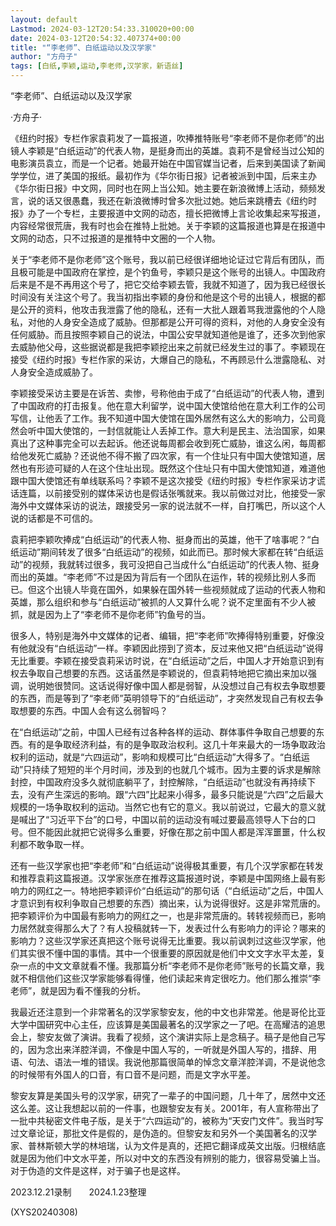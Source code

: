 ```yaml
---
layout: default
Lastmod: 2024-03-12T20:54:33.310020+00:00
date: 2024-03-12T20:54:32.407374+00:00
title: "“李老师”、白纸运动以及汉学家"
author: "方舟子"
tags: [白纸,李颖,运动,李老师,汉学家，新语丝]
---
```


“李老师”、白纸运动以及汉学家

·方舟子·

《纽约时报》专栏作家袁莉发了一篇报道，吹捧推特账号“李老师不是你老师”的出镜人李颖是“白纸运动”的代表人物，是挺身而出的英雄。袁莉不是曾经当过公知的电影演员袁立，而是一个记者。她最开始在中国官媒当记者，后来到美国读了新闻学学位，进了美国的报纸。最初作为《华尔街日报》记者被派到中国，后来主办《华尔街日报》中文网，同时也在网上当公知。她主要在新浪微博上活动，频频发言，说的话又很愚蠢，我还在新浪微博时曾多次批过她。她后来跳槽去《纽约时报》办了一个专栏，主要报道中文网的动态，擅长把微博上言论收集起来写报道，内容经常很荒唐，我有时也会在推特上批她。关于李颖的这篇报道也算是在报道中文网的动态，只不过报道的是推特中文圈的一个人物。

关于“李老师不是你老师”这个账号，我以前已经很详细地论证过它背后有团队，而且极可能是中国政府在掌控，是个钓鱼号，李颖只是这个账号的出镜人。中国政府后来是不是不再用这个号了，把它交给李颖去管，我就不知道了，因为我已经很长时间没有关注这个号了。我当初指出李颖的身份和他是这个号的出镜人，根据的都是公开的资料，他攻击我泄露了他的隐私，还有一大批人跟着骂我泄露他的个人隐私，对他的人身安全造成了威胁。但那都是公开可得的资料，对他的人身安全没有任何威胁。而且按照李颖自己的说法，中国公安早就知道他是谁了，还多次到他家去威胁他父母，这些据说都是我把李颖挖出来之前就已经发生过的事了。李颖现在接受《纽约时报》专栏作家的采访，大爆自己的隐私，不再顾忌什么泄露隐私、对人身安全造成威胁了。

李颖接受采访主要是在诉苦、卖惨，号称他由于成了“白纸运动”的代表人物，遭到了中国政府的打击报复。他在意大利留学，说中国大使馆给他在意大利工作的公司写信，让他丢了工作。我不知道中国大使馆在国外居然有这么大的影响力，公司竟然会听中国大使馆的，一封信就能让人丢掉工作。意大利是民主、法治国家，如果真出了这种事完全可以去起诉。他还说每周都会收到死亡威胁，谁这么闲，每周都给他发死亡威胁？还说他不得不搬了四次家，有一个住址只有中国大使馆知道，居然也有形迹可疑的人在这个住址出现。既然这个住址只有中国大使馆知道，难道他跟中国大使馆还有单线联系吗？李颖不是这次接受《纽约时报》专栏作家采访才谎话连篇，以前接受别的媒体采访也是假话张嘴就来。我以前做过对比，他接受一家海外中文媒体采访的说法，跟接受另一家的说法就不一样，自打嘴巴，所以这个人说的话都是不可信的。

袁莉把李颖吹捧成“白纸运动”的代表人物、挺身而出的英雄，他干了啥事呢？“白纸运动”期间转发了很多“白纸运动”的视频，如此而已。那时候大家都在转“白纸运动”的视频，我就转过很多，我可没把自己当成什么“白纸运动”的代表人物、挺身而出的英雄。“李老师”不过是因为背后有一个团队在运作，转的视频比别人多而已。但这个出镜人毕竟在国外，如果躲在国外转一些视频就成了运动的代表人物和英雄，那么组织和参与“白纸运动”被抓的人又算什么呢？说不定里面有不少人被抓，就是因为上了“李老师不是你老师”钓鱼号的当。

很多人，特别是海外中文媒体的记者、编辑，把“李老师”吹捧得特别重要，好像没有他就没有“白纸运动”一样。李颖因此捞到了资本，反过来他又把“白纸运动”说得无比重要。李颖在接受袁莉采访时说，在“白纸运动”之后，中国人才开始意识到有权去争取自己想要的东西。这话虽然是李颖说的，但袁莉特地把它摘出来加以强调，说明她很赞同。这话说得好像中国人都是弱智，从没想过自己有权去争取想要的东西，而是等到了“李老师”英明领导下的“白纸运动”，才突然发现自己有权去争取想要的东西。中国人会有这么弱智吗？

在“白纸运动”之前，中国人已经有过各种各样的运动、群体事件争取自己想要的东西。有的是争取经济利益，有的是争取政治权利。这几十年来最大的一场争取政治权利的运动，就是“六四运动”，影响和规模可比“白纸运动”大得多了。“白纸运动”只持续了短短的半个月时间，涉及到的也就几个城市。因为主要的诉求是解除封控，中国政府没多久就彻底躺平了，封控解除，“白纸运动”也就没有再持续下去，没有产生深远的影响。跟“六四”比起来小得多，最多只能说是“六四”之后最大规模的一场争取权利的运动。当然它也有它的意义。我以前说过，它最大的意义就是喊出了“习近平下台”的口号，中国以前的运动没有喊过要最高领导人下台的口号。但不能因此就把它说得多么重要，好像在那之前中国人都是浑浑噩噩，什么权利都不敢争取一样。

还有一些汉学家也把“李老师”和“白纸运动”说得极其重要，有几个汉学家都在转发和推荐袁莉这篇报道。汉学家张彦在推荐这篇报道时说，李颖是中国网络上最有影响力的网红之一。特地把李颖评价“白纸运动”的那句话（“白纸运动”之后，中国人才意识到有权利争取自己想要的东西）摘出来，认为说得很好。这是非常荒唐的。把李颖评价为中国最有影响力的网红之一，也是非常荒唐的。转转视频而已，影响力居然就变得那么大了？有人投稿就转一下，发表过什么有影响力的评论？哪来的影响力？这些汉学家还真把这个账号说得无比重要。我以前讽刺过这些汉学家，他们其实很不懂中国的事情。其中一个很重要的原因就是他们中文文字水平太差，复杂一点的中文文章就看不懂。我那篇分析“李老师不是你老师”账号的长篇文章，我就不相信他们这些汉学家能够看得懂，他们读起来肯定很吃力。他们那么推崇“李老师”，就是因为看不懂我的分析。

我最近还注意到一个非常著名的汉学家黎安友，他的中文也非常差。他是哥伦比亚大学中国研究中心主任，应该算是美国最著名的汉学家之一了吧。在高耀洁的追思会上，黎安友做了演讲。我看了视频，这个演讲实际上是念稿子。稿子是他自己写的，因为念出来洋腔洋调，不像是中国人写的，一听就是外国人写的，措辞、用语、句法、语法一堆的错误。我说他那篇很简单的悼念文章洋腔洋调，不是说他念的时候带有外国人的口音，有口音不是问题，而是文字水平差。

黎安友算是美国头号的汉学家，研究了一辈子的中国问题，几十年了，居然中文还这么差。这让我想起以前的一件事，也跟黎安友有关。2001年，有人宣称带出了一批中共秘密文件电子版，是关于“六四运动”的，被称为“天安门文件”。我当时写过文章论证，那批文件是假的，是伪造的。但黎安友和另外一个美国著名的汉学家、普林斯顿大学的林培瑞，认为文件是真的，还把它翻译成英文出版。归根结底就是因为他们中文水平差，所以对中文的东西没有辨别的能力，很容易受骗上当。对于伪造的文件是这样，对于骗子也是这样。

2023.12.21录制　　2024.1.23整理

(XYS20240308)

